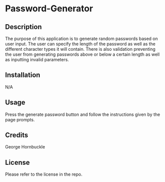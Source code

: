 # Password-Generator

## Description

The purpose of this application is to generate random passwords based on user input.
The user can specify the length of the password as well as the different character types it will contain.
There is also validation preventing the user from generating passwords above or below a certain length as well as inputting invalid parameters.

## Installation

N/A

## Usage

Press the generate password button and follow the instructions given by the page prompts.

## Credits

George Hornbuckle

## License

Please refer to the license in the repo.